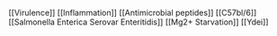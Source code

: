 [[Virulence]]
[[Inflammation]]
[[Antimicrobial peptides]]
[[C57bl/6]]
[[Salmonella Enterica Serovar Enteritidis]]
[[Mg2+ Starvation]]
[[Ydei]]
